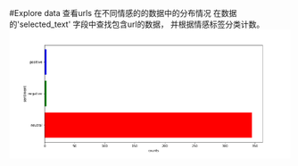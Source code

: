 #Explore data
查看urls 在不同情感的的数据中的分布情况
在数据的'selected_text' 字段中查找包含url的数据， 并根据情感标签分类计数。
![image1](https://github.com/Hanshawn11/Kaggle/blob/master/TweetSentiment/EDA/urls%20(1).png)
